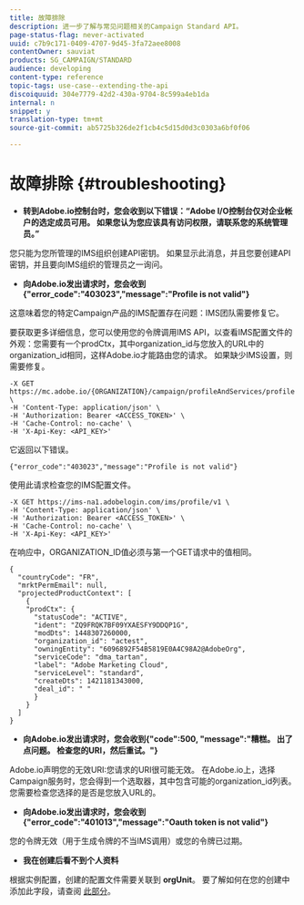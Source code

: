 ```yaml
---
title: 故障排除
description: 进一步了解与常见问题相关的Campaign Standard API。
page-status-flag: never-activated
uuid: c7b9c171-0409-4707-9d45-3fa72aee8008
contentOwner: sauviat
products: SG_CAMPAIGN/STANDARD
audience: developing
content-type: reference
topic-tags: use-case--extending-the-api
discoiquuid: 304e7779-42d2-430a-9704-8c599a4eb1da
internal: n
snippet: y
translation-type: tm+mt
source-git-commit: ab5725b326de2f1cb4c5d15d0d3c0303a6bf0f06

---
```



# 故障排除 {#troubleshooting}

* **转到Adobe.io控制台时，您会收到以下错误：“Adobe I/O控制台仅对企业帐户的选定成员可用。 如果您认为您应该具有访问权限，请联系您的系统管理员。”**

您只能为您所管理的IMS组织创建API密钥。 如果显示此消息，并且您要创建API密钥，并且要向IMS组织的管理员之一询问。

* **向Adobe.io发出请求时，您会收到{"error_code":"403023","message":"Profile is not valid"}**

这意味着您的特定Campaign产品的IMS配置存在问题：IMS团队需要修复它。

要获取更多详细信息，您可以使用您的令牌调用IMS API，以查看IMS配置文件的外观：您需要有一个prodCtx，其中organization_id与您放入的URL中的organization_id相同，这样Adobe.io才能路由您的请求。
如果缺少IMS设置，则需要修复。

```
-X GET https://mc.adobe.io/{ORGANIZATION}/campaign/profileAndServices/profile \
-H 'Content-Type: application/json' \
-H 'Authorization: Bearer <ACCESS_TOKEN>' \
-H 'Cache-Control: no-cache' \
-H 'X-Api-Key: <API_KEY>'
```

它返回以下错误。

```
{"error_code":"403023","message":"Profile is not valid"}
```

使用此请求检查您的IMS配置文件。

```
-X GET https://ims-na1.adobelogin.com/ims/profile/v1 \
-H 'Content-Type: application/json' \
-H 'Authorization: Bearer <ACCESS_TOKEN>' \
-H 'Cache-Control: no-cache' \
-H 'X-Api-Key: <API_KEY>'
```

在响应中，ORGANIZATION_ID值必须与第一个GET请求中的值相同。

```
{
  "countryCode": "FR",
  "mrktPermEmail": null,
  "projectedProductContext": [
    {
    "prodCtx": {
      "statusCode": "ACTIVE",
      "ident": "ZQ9FRQK7BF09YXAESFY9DDQP1G",
      "modDts": 1448307260000,
      "organization_id": "actest",
      "owningEntity": "6096892F54B5819E0A4C98A2@AdobeOrg",
      "serviceCode": "dma_tartan",
      "label": "Adobe Marketing Cloud",
      "serviceLevel": "standard",
      "createDts": 1421181343000,
      "deal_id": " "
      }
    }
  ]
}
```

* **向Adobe.io发出请求时，您会收到{"code":500, "message":"糟糕。 出了点问题。 检查您的URI，然后重试。"}**

Adobe.io声明您的无效URI:您请求的URI很可能无效。 在Adobe.io上，选择Campaign服务时，您会得到一个选取器，其中包含可能的organization_id列表。 您需要检查您选择的是否是您放入URL的。

* **向Adobe.io发出请求时，您会收到{"error_code":"401013","message":"Oauth token is not valid"}**

您的令牌无效（用于生成令牌的不当IMS调用）或您的令牌已过期。

* **我在创建后看不到个人资料**

根据实例配置，创建的配置文件需要关联到 **orgUnit**。 要了解如何在您的创建中添加此字段，请查阅 [此部分](../../api/using/managing-profiles.md)。

<!-- * (error duplicate key : quand tu crées un profile qui existe déjà , il faut faire un patch pour updater le profile plutôt qu’un POST)

With Curl
List all profiles

Create a profile

Update the mobilePhone attribute of a profile

API Calls on Service

GET the list of services

-->

<!--

How to find and use a filter?
Error codes:

* PAtch sur Age = message d'erreur :
500
Cannot update the 'age' property that is read-only
'age' property is not valid for the 'profile' resource.
-->

<!--
How to filter a list of subscribed profiles with available profile filters ? by date (by les filtres dispo sur la ressource) ?

Pattern classique :

recupérer la liste des subscriptions filtrées d'un profile
1) get sur profile
2) recup PKey
3) get sur PKey
4) get sur href des subscriptions

Comment savoir quel filtre appliquer ?

1) get sur metadata de profile
2) retourne description de la collection subscription
3) get sur la valeur du champ resTarget
4) get sur le href dans filters
5) retourne les filtres applicables sur l'url des data.

-->
